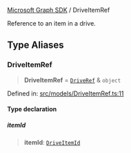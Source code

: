 [Microsoft Graph SDK](README.md) / DriveItemRef

Reference to an item in a drive.

## Type Aliases

### DriveItemRef

> **DriveItemRef** = [`DriveRef`](DriveRef.md#driveref) & `object`

Defined in: [src/models/DriveItemRef.ts:11](https://github.com/Future-Secure-AI/microsoft-graph/blob/main/src/models/DriveItemRef.ts#L11)

#### Type declaration

##### itemId

> **itemId**: [`DriveItemId`](DriveItemId.md#driveitemid)

